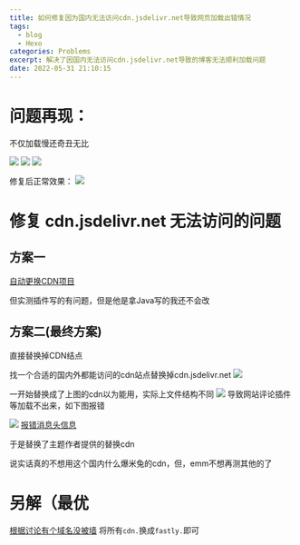 ```yaml
---
title: 如何修复因为国内无法访问cdn.jsdelivr.net导致网页加载出错情况
tags:
  - blog
  - Hexo
categories: Problems
excerpt: 解决了因国内无法访问cdn.jsdelivr.net导致的博客无法顺利加载问题
date: 2022-05-31 21:10:15
---
```


# 问题再现：
不仅加载慢还奇丑无比

![](https://s2.loli.net/2022/05/31/3J1SesFtEGfQjAM.png)
![](https://s2.loli.net/2022/05/31/UMO1izhyj4YlIsV.png)
![](https://s2.loli.net/2022/05/31/OEZzSlrkLmysYM4.png)

修复后正常效果：
![](https://s2.loli.net/2022/05/31/j8S5Ls2FtNHMcv7.png)

# 修复 cdn.jsdelivr.net 无法访问的问题
## 方案一
[自动更换CDN项目](https://github.com/PipecraftNet/hexo-filter-jsdelivr-auto-fallback)

但实测插件写的有问题，但是他是拿Java写的我还不会改

## 方案二(最终方案)
直接替换掉CDN结点

找一个合适的国内外都能访问的cdn站点替换掉cdn.jsdelivr.net
![](https://s2.loli.net/2022/05/31/ZBingmKQtXPshLT.png)

一开始替换成了上图的cdn以为能用，实际上文件结构不同
![](https://s2.loli.net/2022/05/31/ZQDHFML54zl1gyk.png)
导致网站评论插件等加载不出来，如下图报错

![](https://s2.loli.net/2022/05/31/WGYyg9vlXFOBtHw.png)
[报错消息头信息](ttps://developer.mozilla.org/zh-CN/docs/Web/HTTP/Headers/X-Content-Type-Options)

于是替换了主题作者提供的替换cdn

说实话真的不想用这个国内什么爆米兔的cdn，但，emm不想再测其他的了

# 另解（最优

[根据讨论有个域名没被墙](https://github.com/jsdelivr/jsdelivr/issues/18397)
将所有`cdn.`换成`fastly.`即可